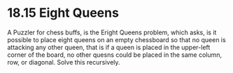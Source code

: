 # 18.15 Eight Queens

A Puzzler for chess buffs, is the Eright Queens problem, which asks, 
is it possible to place eight queens on an empty chessboard so that no queen is attacking any other queen, 
that is if a queen is placed in the upper-left corner of the board, no other quesns could be placed in the same column, row, or diagonal. 
Solve this recursively.
